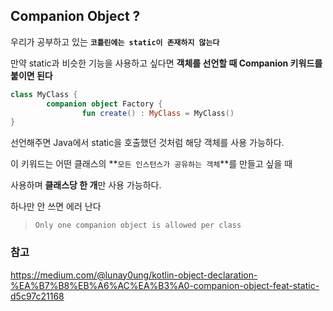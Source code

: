 ## Companion Object ?

우리가 공부하고 있는 **`코틀린에는 static이 존재하지 않는다`** 

만약 static과 비슷한 기능을 사용하고 싶다면 **객체를 선언할 때 Companion 키워드를 붙이면 된다**

```kotlin
class MyClass {
		companion object Factory {
				fun create() : MyClass = MyClass()
}
```

선언해주면 Java에서 static을 호출했던 것처럼 해당 객체를 사용 가능하다.

이 키워드는 어떤 클래스의 **`모든 인스턴스가 공유하는 객체`**를 만들고 싶을 때 

사용하며 **클래스당 한 개**만 사용 가능하다.

하나만 안 쓰면 에러 난다

> `Only one companion object is allowed per class`

### 참고
https://medium.com/@lunay0ung/kotlin-object-declaration-%EA%B7%B8%EB%A6%AC%EA%B3%A0-companion-object-feat-static-d5c97c21168
